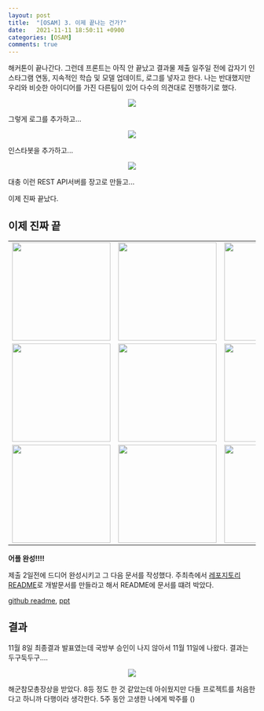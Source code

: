 ```yaml
---
layout: post
title:  "[OSAM] 3. 이제 끝나는 건가?"
date:   2021-11-11 18:50:11 +0900
categories: [OSAM]
comments: true
---
```


해커톤이 끝나간다. 그런데 프론트는 아직 안 끝났고 결과물 제출 일주일 전에 갑자기 인스타그램 연동, 지속적인 학습 및 모델 업데이트, 로그를 넣자고 한다.
나는 반대했지만 우리와 비슷한 아이디어를 가진 다른팀이 있어 다수의 의견대로 진행하기로 했다.

<p align='center'><img src='https://user-images.githubusercontent.com/86545225/137576790-1e7b5459-fdbd-4cc8-9e3b-d27a3bd3b1b4.jpg'></p>  

그렇게 로그를 추가하고...

<p align='center'><img src='https://user-images.githubusercontent.com/40621030/141277496-ceffd608-0249-485a-8cd0-3118a97544bd.PNG'></p>  

인스타봇을 추가하고...

<p align='center'><img src='https://user-images.githubusercontent.com/40621030/137886632-edd9ca08-831e-4b29-97da-62b6bae0982b.PNG'></p>  

대충 이런 REST API서버를 장고로 만들고...  

이제 진짜 끝났다.

## 이제 진짜 끝

<table>
 <tr>
  <td align='center'><img src="https://user-images.githubusercontent.com/86545225/137917096-372ec2f3-60ab-4e49-ab98-cb87ca96aa88.PNG" width="200"/></td>
  <td align='center'><img src="https://user-images.githubusercontent.com/86545225/137917134-a9d63375-3663-467a-8ea3-2d5a92950085.PNG" width="200"/></td>
  <td align='center'><img src="https://user-images.githubusercontent.com/86545225/137917734-1f88e1c0-5f2f-4f2e-a7f5-d3ddb3019b81.png" width="200"/></td>
 </tr>

 <tr>
  <td align='center'><img src="https://user-images.githubusercontent.com/86545225/137917171-afe0567c-4cc5-4bf7-84dd-862c1cec4819.PNG" width="200"/></td>
  <td align='center'><img src="https://user-images.githubusercontent.com/86545225/137919288-c90a06c7-c843-407f-ba5e-aed914cf3fd5.PNG" width="200"/></td>
  <td align='center'><img src="https://user-images.githubusercontent.com/86545225/137919350-567523d8-255e-466a-a834-12014eeb4679.PNG" width="200"/></td>
 </tr>

 <tr>
  <td align='center'><img src="https://user-images.githubusercontent.com/86545225/137919337-f2109767-9daa-427d-85f7-2dad831202db.png" width="200"/></td>
  <td align='center'><img src="https://user-images.githubusercontent.com/86545225/137919583-8a2fd884-c0c3-4bfb-8099-aeb03b7ce081.png" width="200"/></td>
  <td align='center'><img src="https://user-images.githubusercontent.com/86545225/137919328-6390d7ea-207c-49c9-a0b8-97c4eab44d47.PNG" width="200"/></td>
 </tr>
<table>
  
**어플 완성!!!!**  

제출 2일전에 드디어 완성시키고 그 다음 문서를 작성했다. 주최측에서 [레포지토리](https://github.com/osamhack2021/AI_APP_WEB_Canary_Canary) [README](https://github.com/osamhack2021/AI_APP_WEB_Canary_Canary)로 개발문서를 만들라고 해서 README에 문서를 떄려 박았다.


[github readme](https://github.com/osamhack2021/AI_APP_WEB_Canary_Canary), 
[ppt](https://docs.google.com/presentation/d/1s4Sa52awVV3G2vbk3Qd4I2jI2PlZm4a3-0RNrLDudvI/edit?usp=sharing)

## 결과
11월 8일 최종결과 발표였는데 국방부 승인이 나지 않아서 11월 11일에 나왔다.
결과는 두구둑두구....  
  
<p align='center'><img src='https://user-images.githubusercontent.com/40621030/141281402-ad7c28a5-3032-4564-a7f8-e7cf00cb7fa0.PNG'></p>  

해군참모총장상을 받았다. 8등 정도 한 것 같았는데 아쉬웠지만 다들 프로젝트를 처음한다고 하니까 다행이라 생각한다.
5주 동안 고생한 나에게 박주를 ()
